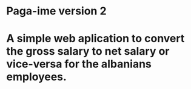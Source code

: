 # Paga-ime version 2

# A simple web aplication to convert the gross salary to net salary or vice-versa for the albanians employees.
